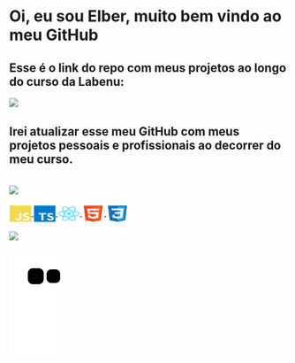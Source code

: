 # Oi, eu sou Elber, muito bem vindo ao meu GitHub

## Esse é o link do repo com meus projetos ao longo do curso da Labenu:

<a href="https://github.com/future4code/Elber-Sousa" target="_blank"><img src="https://img.shields.io/badge/GitHub-100000?style=for-the-badge&logo=github&logoColor=white" target="_blank"></a>

## Irei atualizar esse meu GitHub com meus projetos pessoais e profissionais ao decorrer do meu curso.

<br>
 <div style="display:flex">
 <div>
   <a href="https://github.com/ElberSousa">
  <img height="180em" src="https://github-readme-stats.vercel.app/api?username=ElberSousa&show_icons=true&theme=dracula&include_all_commits=true&count_private=true"/>
<div>
<div style="display: inline_block"><br>
  <img align="center" alt="Elber-Js" height="30" width="40" src="https://raw.githubusercontent.com/devicons/devicon/master/icons/javascript/javascript-plain.svg">
  <img align="center" alt="Elber-Ts" height="30" width="40" src="https://raw.githubusercontent.com/devicons/devicon/master/icons/typescript/typescript-plain.svg">
  <img align="center" alt="Elber-React" height="30" width="40" src="https://raw.githubusercontent.com/devicons/devicon/master/icons/react/react-original.svg">
  <img align="center" alt="Elber-HTML" height="30" width="40" src="https://raw.githubusercontent.com/devicons/devicon/master/icons/html5/html5-original.svg">
  <img align="center" alt="Elber-CSS" height="30" width="40" src="https://raw.githubusercontent.com/devicons/devicon/master/icons/css3/css3-original.svg">
</div>
  </div> 
<br>
   <div> 
  <a href="https://www.linkedin.com/in/elber-sousa/" target="_blank"><img src="https://img.shields.io/badge/-LinkedIn-%230077B5?style=for-the-badge&logo=linkedin&logoColor=white" target="_blank"></a> 
 
 
  ![Snake animation](https://github.com/rafaballerini/rafaballerini/blob/output/github-contribution-grid-snake.svg)
 
</div>
